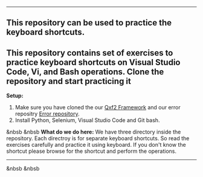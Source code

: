-----------------------------------------------------------------
This repository can be used to practice the keyboard shortcuts.
-----------------------------------------------------------------

This repository contains set of exercises to practice keyboard shortcuts on Visual Studio Code, Vi, and Bash operations. Clone the repository and start practicing it
----------------------------------------------------------------------------------------------------------------------
**Setup:**
1. Make sure you have cloned the our [Qxf2 Framework](https://github.com/qxf2/qxf2-page-object-model) and our error repositry [Error repository](https://github.com/qxf2/wtfiswronghere).
2. Install Python, Selenium, Visual Studio Code and Git bash.

&nbsb &nbsb
**What do we do here:**
We have three directory inside the repository. Each directroy is for separate keyboard shortcuts. So read the exercises carefully and practice it using keyboard. If you don't know the shortcut please browse for the shortcut and perform the operations.

----------------------------------------------------------------------------------------------------------------------
&nbsb &nbsb



